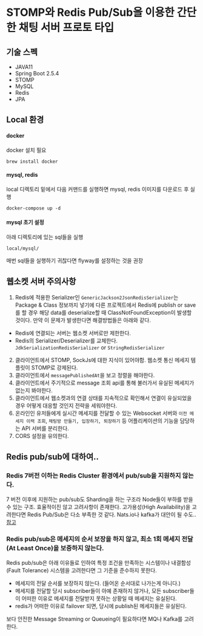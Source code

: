 # STOMP와 Redis Pub/Sub을 이용한 간단한 채팅 서버 프로토 타입

## 기술 스펙
- JAVA11
- Spring Boot 2.5.4
- STOMP
- MySQL
- Redis
- JPA

## Local 환경
#### docker
docker 설치 필요
```
brew install docker
```

#### mysql, redis
local 디렉토리 밑에서 다음 커맨드를 실행하면 mysql, redis 이미지를 다운로드 후 실행
```
docker-compose up -d
```

#### mysql 초기 설정
아래 디렉토리에 있는 sql들을 실행
```
local/mysql/
```

매번 sql들을 실행하기 귀찮다면 flyway를 설정하는 것을 권장

## 웹소켓 서버 주의사항
1. Redis에 적용한 Serializer인 `GenericJackson2JsonRedisSerializer`는 Package & Class 정보까지 넣기에 다른 프로젝트에서 Redis에 publish or save를 할 경우 해당 data를 
   deserialize할 때 ClassNotFoundException이 발생할 것이다. 
만약 이 문제가 발생한다면 해결방법들은 아래와 같다.
- Redis에 연결되는 서버는 웹소켓 서버로만 제한한다.
- Redis의 Serializer/Deserializer를 교체한다. `JdkSerializationRedisSerializer` or `StringRedisSerializer`
2. 클라이언트에서 STOMP, SockJs에 대한 지식이 있어야함. 웹소켓 통신 메세지 템플릿이 STOMP로 강제된다.
3. 클라이언트에서 `messagePublishedAt`을 보고 정렬을 해야한다.
4. 클라이언트에서 주기적으로 message 조회 api를 통해 불러가서 유실된 메세지가 없는지 봐야한다.
5. 클라이언트에서 웹소켓과의 연결 상태를 지속적으로 확인해서 연결이 유실되었을 경우 어떻게 대응할 것인지 전략을 세워야한다.
6. 온라인인 유저들에게 실시간 메세지를 전달할 수 있는 Websocket 서버와 `이전 메세지 이력 조회`, `채팅방 만들기, 입장하기, 퇴장하기` 등 어플리케이션의 기능을 담당하는 API 서버를 분리한다.
7. CORS 설정을 유의한다.

## Redis pub/sub에 대하여..
### Redis 7버전 이하는 Redis Cluster 환경에서 pub/sub을 지원하지 않는다.
7 버전 이후에 지원하는 pub/sub도 Sharding을 하는 구조라 Node들이 부하를 받을 수 있는 구조. 효율적이진 않고 고려사항이 존재한다.
고가용성(High Availability)을 고려한다면 Redis Pub/Sub은 다소 부족한 것 같다. Nats.io나 kafka가 대안이 될 수도..  
[참고](https://github.com/redis/redis/issues/1927)

### Redis pub/sub은 메세지의 순서 보장을 하지 않고, 최소 1회 메세지 전달(At Least Once)을 보증하지 않는다.
Redis pub/sub은 아래 이유들로 인하여 특정 조건을 만족하는 시스템이나 내결함성(Fault Tolerance) 시스템을 고려한다면 그 기준을 준수하지 못한다. 
- 메세지의 전달 순서를 보장하지 않는다. (들어온 순서대로 나가는게 아니다.)
- 메세지를 전달할 당시 subscriber들이 아예 존재하지 않거나, 모든 subscriber들이 어떠한 이유로 메세지를 전달받지 못하는 상황일 때 메세지는 유실된다.
- redis가 어떠한 이유로 failover 되면, 당시에 publish된 메세지들은 유실된다.

보다 안전한 Message Streaming or Queueing이 필요하다면 MQ나 Kafka를 고려한다.




